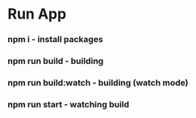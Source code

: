   <!-- ..--...           .-.
        -##+.         ++.
           .###-       .#-
          ....####-+.-. .##
          ......####+##+.-##.
     .###++##+...+###+.#+-###
  .-- .-.-##-#..-.+###+-#.+##-
    .+#++.-+-.. .###+##+###+#+ +.
   -#+###- .. .+..######+####+.#+
  -####+.   .#.-#+-###########+##
 -#-.##..##. .#..###+#+######+###.
 +. #+##- .#.-+. .#####...###+###+
 ..#+##+#-..-..#########. .-######.
  .######-. -.. -####++##+....-+-.
  .##++#+##. ..+---+#+.-+###+#+##-
  .#-.####-#-   .+####-.--####++##-.
   +..#+######.    ..###- +.###+#++#+..
     .###+###+..  ---...++-.+#+#--####.
      .##-##.#+#.         ++.+####-#+
       +#- +-#+###+        -+---+++-
        -#....#####+       .+#+---..
         .-.  .+###-+-.         .
                .-##+.
                   ...+#+.. -->

# Run App

### npm i - install packages

### npm run build - building

### npm run build:watch - building (watch mode)

### npm run start - watching build
